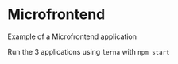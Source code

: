 # Microfrontend

Example of a Microfrontend application

Run the 3 applications using `lerna` with `npm start`
